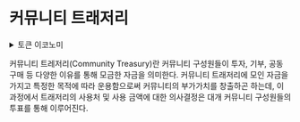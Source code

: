 # 커뮤니티 트래저리

<details>

<summary>토큰 이코노미</summary>



</details>

커뮤니티 트레저리(Community Treasury)란 커뮤니티 구성원들이 투자, 기부, 공동 구매 등 다양한 이유를 통해 모금한 자금을 의미한다. 커뮤니티 트래저리에 모인 자금을 가지고 특정한 목적에 따라 운용함으로써 커뮤니티의 부가가치를 창출하곤 하는데, 이 과정에서 트래저리의 사용처 및 사용 금액에 대한 의사결정은 대개 커뮤니티 구성원들의 투표를 통해 이루어진다.
